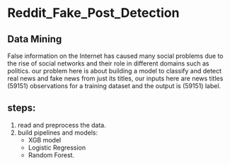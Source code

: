 # Reddit_Fake_Post_Detection
## Data Mining
False information on the Internet has caused many social problems due to the rise of social networks and their role in different domains such as politics.
our problem here is about building a model to classify and detect real news and fake news from just its titles, our inputs here are news titles (59151) observations for a training dataset and the output is (59151) label.


## steps:
1. read and preprocess the data.
2. build pipelines and models:
    - XGB model
    - Logistic Regression
    - Random Forest.
